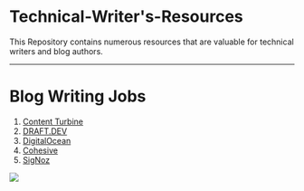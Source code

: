 # Technical-Writer's-Resources
This Repository contains numerous resources that are valuable for technical writers and blog authors.
<hr>
<h1> Blog Writing Jobs </h1>

1)  [Content Turbine](https://www.contentturbine.com/)
2)  [DRAFT.DEV](https://draft.dev/)
3)  [DigitalOcean](https://www.digitalocean.com/)
4)  [Cohesive](https://cohesive.so/)
5)  [SigNoz](https://signoz.io/)

<!-- Footer -->
<img src="https://imgur.com/rilHVxA.png"/>

